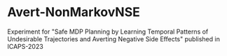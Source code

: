 # Avert-NonMarkovNSE
Experiment for "Safe MDP Planning by Learning Temporal Patterns of Undesirable Trajectories and Averting Negative Side Effects" published in ICAPS-2023
